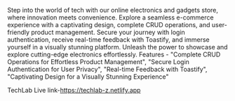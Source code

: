 Step into the world of tech with our online electronics and gadgets store, where innovation meets convenience. Explore a seamless e-commerce experience with a captivating design, complete CRUD operations, and user-friendly product management. Secure your journey with login authentication, receive real-time feedback with Toastify, and immerse yourself in a visually stunning platform. Unleash the power to showcase and explore cutting-edge electronics effortlessly.
Features - 
 "Complete CRUD Operations for Effortless Product Management",
  "Secure Login Authentication for User Privacy",
  "Real-time Feedback with Toastify",
  "Captivating Design for a Visually Stunning Experience"


TechLab Live link-https://techlab-z.netlify.app

